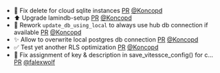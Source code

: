 - 🐛 Fix delete for cloud sqlite instances [PR](https://github.com/laminlabs/lamindb-setup/pull/1120) [@Koncopd](https://github.com/Koncopd)
- ⬆️ Upgrade lamindb-setup [PR](https://github.com/laminlabs/lamindb/pull/3004) [@Koncopd](https://github.com/Koncopd)
- 👔 Rework `update_db_using_local` to always use hub db connection if available [PR](https://github.com/laminlabs/lamindb-setup/pull/1119) [@Koncopd](https://github.com/Koncopd)
- ✨ Allow to overwrite local postgres db connection [PR](https://github.com/laminlabs/lamindb-setup/pull/1118) [@Koncopd](https://github.com/Koncopd)
- ✅ Test yet another RLS optimization [PR](https://github.com/laminlabs/lamindb/pull/2990) [@Koncopd](https://github.com/Koncopd)
- 🐛 Fix assignment of key & description in save_vitessce_config() for c… [PR](https://github.com/laminlabs/lamindb/pull/2996) [@falexwolf](https://github.com/falexwolf)

